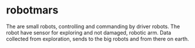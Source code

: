 # robotmars
The are small robots, controlling and commanding by driver robots. The robot have sensor for exploring and not damaged, robotic arm. Data collected from exploration, sends to the big robots and from there on earth.

